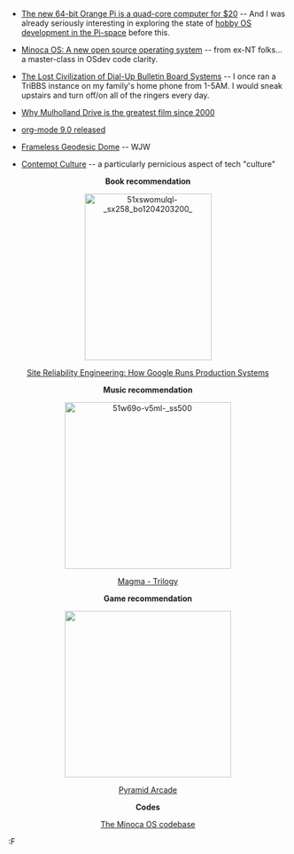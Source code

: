 * [The new 64-bit Orange Pi is a quad-core computer for $20](https://techcrunch.com/2016/11/06/the-new-64-bit-orange-pi-is-a-quad-core-computer-for-20/) -- And I was already seriously interesting in exploring the state of [hobby OS development in the Pi-space](http://wiki.osdev.org/Raspberry_Pi_Bare_Bones) before this.

* [Minoca OS: A new open source operating system](https://blog.minocacorp.com/minoca-os-a-new-open-source-operating-system-4bb7998df3a7) -- from ex-NT folks... a master-class in OSdev code clarity.

* [The Lost Civilization of Dial-Up Bulletin Board Systems](http://www.theatlantic.com/technology/archive/2016/11/the-lost-civilization-of-dial-up-bulletin-board-systems/506465/) -- I once ran a TriBBS instance on my family's home phone from 1-5AM. I would sneak upstairs and turn off/on all of the ringers every day.

* [Why Mulholland Drive is the greatest film since 2000](http://www.bbc.com/culture/story/20160822-why-mulholland-drive-is-the-greatest-film-since-2000)

* [org-mode 9.0 released](http://orgmode.org/Changes.html)

* [Frameless Geodesic Dome](http://rigsomelight.com/2013/09/09/frameless-geodesic-dome.html) -- WJW

* [Contempt Culture](http://blog.aurynn.com/contempt-culture) -- a particularly pernicious aspect of tech "culture"

<center>

**Book recommendation**

<img src="http://blog.fogus.me/wp-content/uploads/2016/11/51XswOmuLqL._SX258_BO1204203200_-229x300.jpg" alt="51xswomulql-_sx258_bo1204203200_" width="229" height="300" class="aligncenter size-medium wp-image-6232" />

[Site Reliability Engineering: How Google Runs Production Systems](https://www.amazon.com/Site-Reliability-Engineering-Production-Systems/dp/149192912X/?tag=fogus-20)

**Music recommendation**

<img src="http://blog.fogus.me/wp-content/uploads/2016/11/51w69o-V5mL._SS500-300x300.jpg" alt="51w69o-v5ml-_ss500" width="300" height="300" class="aligncenter size-medium wp-image-6233" />

[Magma - Trilogy](https://www.amazon.com/Trilogy-Magma/dp/B00FJCRWI2/?tag=fogus-20)

**Game recommendation**

<img src="http://www.looneylabs.com/sites/default/files/PyramidArcade_flatfront-sm.png" width="300" height="300">

[Pyramid Arcade](http://www.looneylabs.com/games/pyramid-arcade)

**Codes**

[The Minoca OS codebase](https://github.com/minoca/os)

</center>

:F